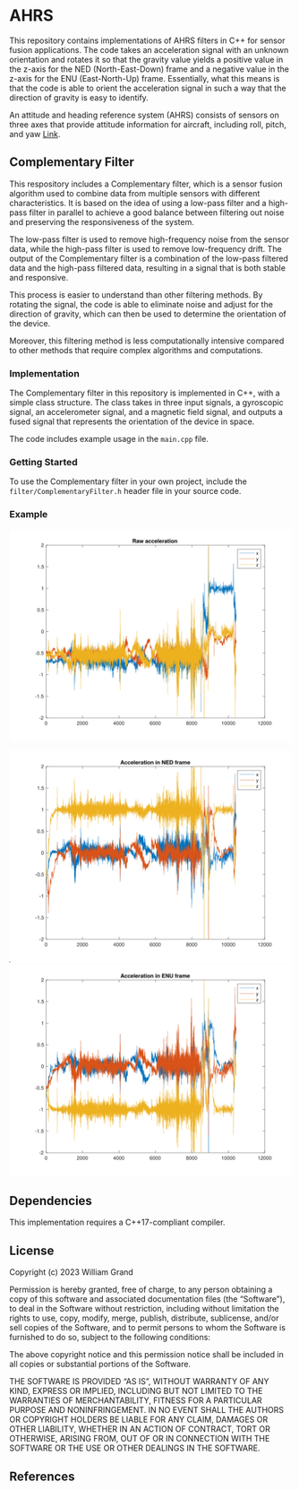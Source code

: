 # AHRS

This repository contains implementations of AHRS filters in C++ for sensor fusion applications. The code takes an acceleration signal with an unknown orientation and rotates it so that the gravity value yields a positive value in the z-axis for the NED (North-East-Down) frame and a negative value in the z-axis for the ENU (East-North-Up) frame. Essentially, what this means is that the code is able to orient the acceleration signal in such a way that the direction of gravity is easy to identify.

An attitude and heading reference system (AHRS) consists of sensors on three axes that provide attitude information for aircraft, including roll, pitch, and yaw [Link][1].

## Complementary Filter

This respository includes a Complementary filter, which is a sensor fusion algorithm used to combine data from multiple sensors with different characteristics. It is based on the idea of using a low-pass filter and a high-pass filter in parallel to achieve a good balance between filtering out noise and preserving the responsiveness of the system.

The low-pass filter is used to remove high-frequency noise from the sensor data, while the high-pass filter is used to remove low-frequency drift. The output of the Complementary filter is a combination of the low-pass filtered data and the high-pass filtered data, resulting in a signal that is both stable and responsive.

This process is easier to understand than other filtering methods. By rotating the signal, the code is able to eliminate noise and adjust for the direction of gravity, which can then be used to determine the orientation of the device.

Moreover, this filtering method is less computationally intensive compared to other methods that require complex algorithms and computations.

### Implementation

The Complementary filter in this repository is implemented in C++, with a simple class structure. The class takes in three input signals, a gyroscopic signal, an accelerometer signal, and a magnetic field signal, and outputs a fused signal that represents the orientation of the device in space.

The code includes example usage in the `main.cpp` file.

### Getting Started

To use the Complementary filter in your own project, include the `filter/ComplementaryFilter.h` header file in your source code.

### Example

![raw acceleration](./raw.svg)

![acceleration in NED frame](./ned.svg)
![acceleration in ENU frame](./enu.svg)


## Dependencies

This implementation requires a C++17-compliant compiler.

## License

Copyright (c) 2023 William Grand

Permission is hereby granted, free of charge, to any person obtaining a copy of this software and associated documentation files (the “Software”), to deal in the Software without restriction, including without limitation the rights to use, copy, modify, merge, publish, distribute, sublicense, and/or sell copies of the Software, and to permit persons to whom the Software is furnished to do so, subject to the following conditions:

The above copyright notice and this permission notice shall be included in all copies or substantial portions of the Software.

THE SOFTWARE IS PROVIDED “AS IS”, WITHOUT WARRANTY OF ANY KIND, EXPRESS OR IMPLIED, INCLUDING BUT NOT LIMITED TO THE WARRANTIES OF MERCHANTABILITY, FITNESS FOR A PARTICULAR PURPOSE AND NONINFRINGEMENT. IN NO EVENT SHALL THE AUTHORS OR COPYRIGHT HOLDERS BE LIABLE FOR ANY CLAIM, DAMAGES OR OTHER LIABILITY, WHETHER IN AN ACTION OF CONTRACT, TORT OR OTHERWISE, ARISING FROM, OUT OF OR IN CONNECTION WITH THE SOFTWARE OR THE USE OR OTHER DEALINGS IN THE SOFTWARE.

## References
[1]: https://en.wikipedia.org/wiki/Attitude_and_heading_reference_system